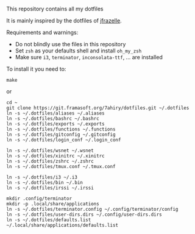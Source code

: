 This repository contains all my dotfiles

It is mainly inspired by the dotfiles of [jfrazelle](https://github.com/jfrazelle/).

Requirements and warnings:
* Do not blindly use the files in this repository
* Set `zsh` as your defaults shell and install `oh_my_zsh`
* Make sure `i3`, `terminator`, `inconsolata-ttf`, ... are installed


To install it you need to:
```
make
```

or

```
cd ~
git clone https://git.framasoft.org/7ahiry/dotfiles.git ~/.dotfiles
ln -s ~/.dotfiles/aliases ~/.aliases
ln -s ~/.dotfiles/bashrc ~/.bashrc
ln -s ~/.dotfiles/exports ~/.exports
ln -s ~/.dotfiles/functions ~/.functions
ln -s ~/.dotfiles/gitconfig ~/.gitconfig
ln -s ~/.dotfiles/login_conf ~/.login_conf

ln -s ~/.dotfiles/wsnet ~/.wsnet
ln -s ~/.dotfiles/xinitrc ~/.xinitrc
ln -s ~/.dotfiles/zshrc ~/.zshrc
ln -s ~/.dotfiles/tmux.conf ~/.tmux.conf

ln -s ~/.dotfiles/i3 ~/.i3
ln -s ~/.dotfiles/bin ~/.bin
ln -s ~/.dotfiles/irssi ~/.irssi

mkdir .config/terminator
mkdir -p .local/share/applications
ln -s ~/.dotfiles/terminator.config ~/.config/terminator/config
ln -s ~/.dotfiles/user-dirs.dirs ~/.config/user-dirs.dirs
ln -s ~/.dotfiles/defaults.list ~/.local/share/applications/defaults.list
```
